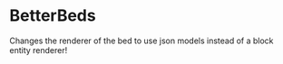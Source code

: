 # BetterBeds
Changes the renderer of the bed to use json models instead of a block entity renderer!
